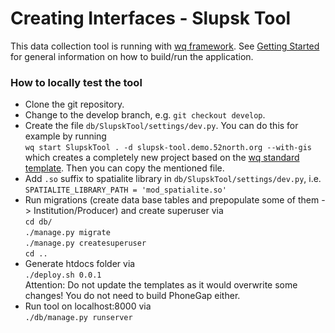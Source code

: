  Creating Interfaces - Slupsk Tool
=========================================

This data collection tool is running with [wq framework]. See [Getting Started] for general information on how to build/run the application.

### How to locally test the tool

* Clone the git repository.
* Change to the develop branch, e.g. `git checkout develop`.
* Create the file `db/SlupskTool/settings/dev.py`. 
  You can do this for example by running  
  `wq start SlupskTool . -d slupsk-tool.demo.52north.org --with-gis`  
  which creates a completely new project based on the [wq standard template]. Then you can copy the mentioned file.
* Add `.so` suffix to spatialite library in `db/SlupskTool/settings/dev.py`, i.e.  
  `SPATIALITE_LIBRARY_PATH = 'mod_spatialite.so'`
* Run migrations (create data base tables and prepopulate some of them -> Institution/Producer) and create superuser via   
  `cd db/`   
  `./manage.py migrate`  
  `./manage.py createsuperuser`  
  `cd ..`
* Generate htdocs folder via  
  `./deploy.sh 0.0.1`  
  Attention: Do not update the templates as it would overwrite some changes! You do not need to build PhoneGap either.
* Run tool on localhost:8000 via  
  `./db/manage.py runserver`


[wq framework]: http://wq.io/
[Getting Started]: https://wq.io/docs/setup
[wq standard template]: https://github.com/wq/wq-django-template
